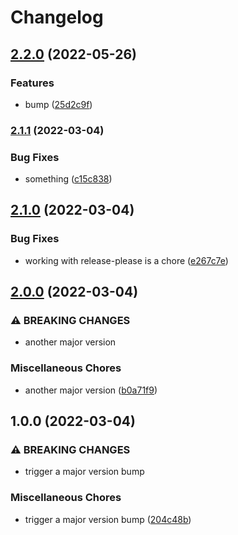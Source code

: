 # Changelog

## [2.2.0](https://github.com/tshowers-bt/scratch/compare/v2.1.1...v2.2.0) (2022-05-26)


### Features

* bump ([25d2c9f](https://github.com/tshowers-bt/scratch/commit/25d2c9f9d3e0d64efb095b00d745134808bf1cd9))

### [2.1.1](https://github.com/tshowers-bt/scratch/compare/v2.1.0...v2.1.1) (2022-03-04)


### Bug Fixes

* something ([c15c838](https://github.com/tshowers-bt/scratch/commit/c15c838ced3fcdb468a326eb29ea8fc967a242be))

## [2.1.0](https://github.com/tshowers-bt/scratch/compare/v2.0.0...v2.1.0) (2022-03-04)


### Bug Fixes

* working with release-please is a chore ([e267c7e](https://github.com/tshowers-bt/scratch/commit/e267c7e50a2a83cc69b4bee09918a5bc57e674d5))

## [2.0.0](https://github.com/tshowers-bt/scratch/compare/v1.0.0...v2.0.0) (2022-03-04)


### ⚠ BREAKING CHANGES

* another major version

### Miscellaneous Chores

* another major version ([b0a71f9](https://github.com/tshowers-bt/scratch/commit/b0a71f92e7b1bb5107e6bad21e4746e0264f1e98))

## 1.0.0 (2022-03-04)


### ⚠ BREAKING CHANGES

* trigger a major version bump

### Miscellaneous Chores

* trigger a major version bump ([204c48b](https://github.com/tshowers-bt/scratch/commit/204c48bac48926b4fb269a55dd4941b0da10acc4))
